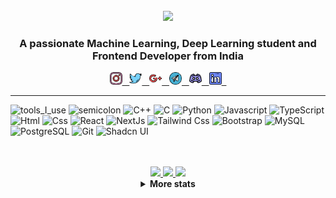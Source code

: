 <div align="center">

<br>

<img src="https://readme-typing-svg.herokuapp.com?color=%23414141&size=250&duration=5000&center=true&width=5000&height=500&lines=Hello+<guys/>!;I'm+Debamrita" />
<h3 align="center">A passionate Machine Learning, Deep Learning student and Frontend Developer from India</h3>


<a href="https://www.instagram.com/im_debamrita"> <img width="20px" height="20px" src="https://github.com/nqbill/nqbill/blob/main/src/icon/instagram.png" alt="instagram" /> &nbsp;
<a href="https://twitter.com/nqbill"> <img width="20px" height="20px" src="https://github.com/nqbill/nqbill/blob/main/src/icon/twitter.png" alt="twitter" /> &nbsp;
<a href="mailto:imdebamrita@gmail.com"> <img width="20px" height="20px" src="https://github.com/nqbill/nqbill/blob/main/src/icon/google-plus.png" alt="gmail" /> &nbsp;
<a href="https://t.me/im_debamrita"> <img width="20px" height="20px" src="https://github.com/nqbill/nqbill/blob/main/src/icon/telegram.png" alt="telegram" /> &nbsp;
<a href="https://discord.gg/im_debamrita"> <img width="20px" height="20px" src="https://github.com/nqbill/nqbill/blob/main/src/icon/discord.png" alt="discord" /> &nbsp;
<a href="https://www.linkedin.com/in/imdebamritapaul"> <img width="20px" height="20px" src="https://github.com/nqbill/nqbill/blob/main/src/icon/linkedin.png" alt="linkedin" /> &nbsp;
<!---<a href="https://dev.to/nqbill"> <img width="20px" height="20px" src="https://github.com/nqbill/nqbill/blob/main/src/icon/devto.png" alt="devto" /> &nbsp;
<a href="https://www.buymeacoffee.com/nqbill"> <img width="20px" height="20px" src="https://github.com/nqbill/nqbill/blob/main/src/icon/coffee.jpg" alt="buymecoffee" /> &nbsp;--->
    
</a>


</div>
<hr></hr>

![tools_I_use](https://img.shields.io/badge/-%F0%9F%9A%80%20Tools%20I%20use-orange)
![semicolon](https://img.shields.io/badge/-%3A-orange)
![C++](https://img.shields.io/badge/C%2B%2B-00599C?style=flat&logo=c%2B%2B&logoColor=white)
![C](https://img.shields.io/badge/C-00599C?style=flat&logo=c&logoColor=white)
![Python](https://img.shields.io/badge/Python-FFD43B?style=flat&logo=python&logoColor=darkgreen)
![Javascript](https://img.shields.io/badge/JavaScript-323330?style=flat&logo=javascript&logoColor=F7DF1E)
![TypeScript](https://img.shields.io/badge/TypeScript-007ACC?style=flat&logo=typescript&logoColor=white)
![Html](https://img.shields.io/badge/HTML5-E34F26?style=flat&logo=html5&logoColor=white)
![Css](https://img.shields.io/badge/CSS3-1572B6?style=flat&logo=css3&logoColor=white)
![React](https://img.shields.io/badge/React-111?style=flat&logo=react&logoColor=blue)
![NextJs](https://img.shields.io/badge/Next.Js-222?style=flat&logo=nextdotjs)
![Tailwind Css](https://img.shields.io/badge/Tailwind%20Css-237?style=flat&logo=tailwindcss)
![Bootstrap](https://img.shields.io/badge/Bootstrap-303?style=flat&logo=bootstrap)
![MySQL](https://img.shields.io/badge/MySQL-864?style=flat&logo=mysql&logoColor=black&color=orange)
![PostgreSQL](https://img.shields.io/badge/PostgreSQL-69f?style=flat&logo=postgresql&logoColor=black)
![Git](https://img.shields.io/badge/GIT-E44C30?style=flat&logo=git&logoColor=white)
![Shadcn UI](https://img.shields.io/badge/Shadcn%20UI-eee?style=flat&logo=shadcnui&logoColor=black)


<br>
<br>

<div align="center" >
<a href="https://github.com/nqbill">
    
<img src="https://github-profile-summary-cards.vercel.app/api/cards/stats?username=imdebamrita&theme=nord_dark" width="32.5%">
<img src="https://github-profile-summary-cards.vercel.app/api/cards/repos-per-language?username=imdebamrita&theme=nord_dark" width="32.5%">
<img src="https://github-profile-summary-cards.vercel.app/api/cards/most-commit-language?username=imdebamrita&theme=nord_dark" width="32.5%">
    
</a>
    
<details>

<summary> <strong> More stats </strong> </summary>
<a href="https://github.com/nqbill">
<img src="https://github-profile-summary-cards.vercel.app/api/cards/profile-details?username=imdebamrita&theme=nord_dark" >

</details>
</div>
<!---
    <p><img align="left" src="https://github-readme-stats.vercel.app/api/top-langs?username=imdebamrita&show_icons=true&locale=en&layout=compact" alt="imdebamrita" /></p>

    <p>&nbsp;<img align="center" src="https://github-readme-stats.vercel.app/api?username=imdebamrita&show_icons=true&locale=en" alt="imdebamrita" /></p>

    <p><img align="left" src="https://github-readme-streak-stats.herokuapp.com/?user=imdebamrita&" alt="imdebamrita" /></p>
    <p>&nbsp;<img align="center" src="https://kaggle-card.chienhsiang-hung.eu.org/api/svg?debamritapaul" alt="Debamrita Paul Kaggle Summary Card" /></p>
    ![](https://kaggle-card.chienhsiang-hung.eu.org/api/svg-allround?chienhsianghung)
--->

